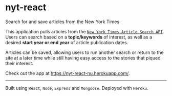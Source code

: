 # nyt-react
Search for and save articles from the New York Times

This application pulls articles from the [`New York Times Article Search API`](https://developer.nytimes.com/article_search_v2.json). Users can search based on a **topic/keywords** of interest, as well as a desired **start year or end year** of article publication dates.

Articles can be saved, allowing users to run another search or return to the site at a later time while still having easy access to the stories that piqued their interest. 

Check out the app at https://nyt-react-nu.herokuapp.com/.

---

Built using `React`, `Node`, `Express` and `Mongoose`. Deployed with `Heroku`.
